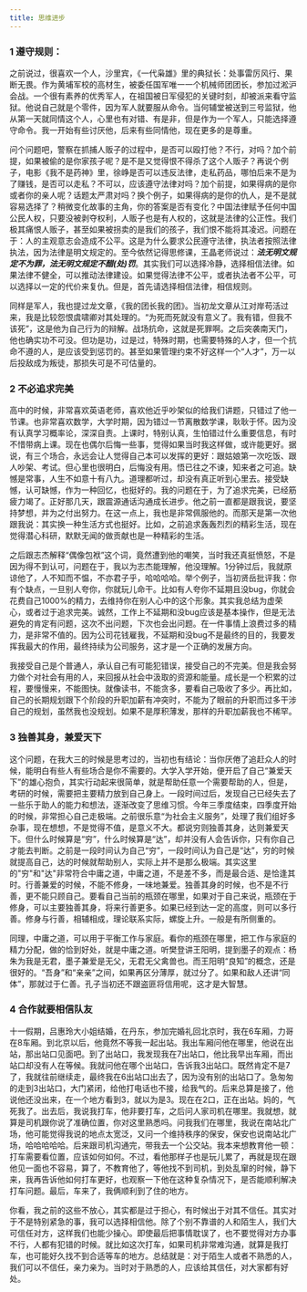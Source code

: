 ```yaml
---
title: 思维进步
---
```


### 1 遵守规则：
之前说过，很喜欢一个人，沙里宾，《一代枭雄》里的典狱长：处事雷厉风行、果断无畏。作为黄埔军校的高材生，被委任国军唯一一个机械师团团长，参加过淞沪会战。一个很有素养的优秀军人，在祖国被日军侵犯的关键时刻，却被派来看守监狱。他说自己就是个零件，因为军人就要服从命令。当何辅堂被送到三号监狱，他从第一天就同情这个人，心里也有对错、有是非，但是作为一个军人，只能选择遵守命令。我一开始有些讨厌他，后来有些同情他，现在更多的是尊重。

问个问题吧，警察在抓捕人贩子的过程中，是否可以殴打他？不行，对吗？加个前提，如果被偷的是你家孩子呢？是不是又觉得恨不得杀了这个人贩子？再说个例子，电影《我不是药神》里，徐峥是否可以违反法律，走私药品，哪怕后来不是为了赚钱，是否可以走私？不可以，应该遵守法律对吗？加个前提，如果得病的是你或者你的亲人呢？话题太严肃对吗？换个例子，如果得病的是你的仇人，是不是就容易选择了？稍微变化故事的主角，你的答案是否有变化？中国法律赋予任何中国公民人权，只要没被剥夺权利，人贩子也是有人权的，这就是法律的公正性。我们极其痛恨人贩子，甚至如果被拐卖的是我们的孩子，我们恨不能将其凌迟。问题在于：人的主观意志会造成不公平。这是为什么要求公民遵守法律，执法者按照法律执法，因为法律是明文规定的。至今依然记得思修课，王晶老师说过：***法无明文规定不为罪，法无明文规定不醋(处)罚***。其实我们可以选择冷静，选择相信法律。如果法律不健全，可以推动法律建设。如果觉得法律不公平，或者执法者不公平，可以选择以一定的代价来复仇。但是，首先请选择相信法律，相信规则。

同样是军人，我也提过龙文章，《我的团长我的团》。当初龙文章从江对岸苟活过来，我是比较怨恨虞啸卿对其处理的。“为死而死就没有意义了。我有错，但我不该死”，这是他为自己行为的辩解。战场抗命，这就是死罪啊。之后突袭南天门，他也确实功不可没。但功是功，过是过，特殊时期，也需要特殊的人才，但一个抗命不遵的人，是应该受到惩罚的。甚至如果管理约束不好这样一个“人才”，万一以后投敌成为叛徒，那损失可是不可估量的。

### 2 不必追求完美
高中的时候，非常喜欢英语老师，喜欢他近乎吵架似的给我们讲题，只错过了他一节课。也非常喜欢数学，大学时期，因为错过一节离散数学课，耿耿于怀。因为没有认真学习概率论，深深自责。上课时，特别认真，生怕错过什么重要信息，有时不惜带病上课。现在也偶尔后悔一些事，觉得如果当时我这样做，或许能更好。据说，有三个场合，永远会让人觉得自己本可以发挥的更好：跟姑娘第一次吃饭、跟人吵架、考试。但心里也很明白，后悔没有用。悟已往之不谏，知来者之可追。缺憾是常事，人生不如意十有八九。道理都听过，却没有真正听到心里去。接受缺憾，认可缺憾，作为一种回忆，也挺好的。我的问题在于，为了追求完美，已经筋疲力竭了。正好那几天，跟震源通话沟通成长进步。他之前一直都是跟我说，要坚持梦想，并为之付出努力。在这一点上，我也是非常佩服他的。而那天是第一次他跟我说：其实换一种生活方式也挺好。比如，之前追求轰轰烈烈的精彩生活，现在觉得潜心科研，默默无闻的做贡献也是一种精彩的生活。

之后跟志杰解释“偶像包袱”这个词，竟然遭到他的嘲笑，当时我还真挺愤怒，不是因为得不到认可，问题在于，我以为志杰能理解，他没理解。1分钟过后，我就原谅他了，人不知而不愠，不亦君子乎，哈哈哈哈。举个例子，当初贤岳批评我：你有个缺点，一旦别人夸你，你就玩儿命干。比如有人夸你不延期且没bug，你就会花费自己1000%的精力，去维持你在别人心中的这个形象。其实我总结为虚荣心，或者过于追求完美。诚然，工作上不延期和没bug应该是基本操作，但是无法避免的肯定有问题，这次不出问题，下次也会出问题。在一件事情上浪费过多的精力，是非常不值的。因为公司花钱雇我，不延期和没bug不是最终的目的，我要发挥我最大的作用，最终持续为公司服务，这才是一个正确的发展方向。

我接受自己是个普通人，承认自己有可能犯错误，接受自己的不完美。但是我会努力做个对社会有用的人，来回报从社会中汲取的资源和能量。成长是一个积累的过程，要慢慢来，不能图快。就像读书，不能贪多，要看自己吸收了多少。再比如，自己的长期规划跟下个阶段的升职加薪有冲突时，不能为了眼前的升职而过多干涉自己的规划，虽然我也没规划。如果不是厚积薄发，那样的升职加薪我也不稀罕。

### 3 独善其身，兼爱天下
这个问题，在我大三的时候是思考过的，当初也有结论：当你厌倦了追赶众人的时候，能明白有些人有些场合是你不需要的。大学入学开始，便开启了自己“兼爱天下”的雄心抱负，其实行动起来很简单，就是帮助任意一个需要帮助的人，但是，考研的时候，需要把主要精力放到自己身上。一段时间过后，发现自己已经失去了一些乐于助人的能力和想法，逐渐改变了思维习惯。今年三季度结束，四季度开始的时候，非常担心自己走极端。之前很乐意“为社会主义服务”，处理了我们组好多杂事，现在想想，不是觉得不值，是意义不大。都说穷则独善其身，达则兼爱天下。但什么时候算是“穷”，什么时候算是“达”，却并没有人会告诉你，只有你自己才能去判断。之前是一段时间认为自己“穷”，一段时间认为自己是“达”，穷的时候就提高自己，达的时候就帮助别人，实际上并不是那么极端。其实这里的"穷"和"达"非常符合中庸之道，中庸之道，不是差不多，而是最合适、是恰逢其时。行善兼爱的时候，不能不修身，一味地兼爱。独善其身的时候，也不是不行善，更不能只顾自己。要看自己当前的瓶颈在哪里，如果对于自己来说，瓶颈在于修身，可以主要独善其身，将来行善更多。如果已经到达一定的高度，则可以多行善。修身与行善，相辅相成，理论联系实际，螺旋上升。一般是有所侧重的。

同理，中庸之道，可以用于平衡工作与家庭。看你的瓶颈在哪里，把工作与家庭的精力分配，做的恰到好处，就是中庸之道。听樊登讲王阳明，提到墨子的观点：杨朱为我是无君，墨子兼爱是无父，无君无父禽兽也。而王阳明“良知”的概念，还是很好的。“吾身”和“亲亲”之间，如果再区分薄厚，就过分了。如果和敌人还讲“同体”，那就过于仁善。孔子当初还不跟盗匪将信用呢，这才是大智慧。

### 4 合作就要相信队友
十一假期，吕惠玲大小姐结婚，在丹东，参加完婚礼回北京时，我在6车厢，力哥在8车厢。到北京以后，他竟然不等我一起出站。我出车厢问他在哪里，他说在出站，那出站口见面吧。到了出站口，我发现我在7出站口，他比我早出车厢，而出站口却没有人在等候。我就问他在哪个出站口，告诉我3出站口。既然肯定不是7了，我就往前继续走，最终我在6出站口出去了，因为没有别的出站口了。急匆匆的走到3出站口，大门紧闭，给他打电话也不接，给我气的。后来总算是接了，他说他还没出来，在一个地方看到3，就以为是3。现在在2口，正在出站。妈的，气死我了。出去后，我说我打车，他非要打车，之后问人家司机在哪里。我就想，就算是司机跟你说了准确位置，你对这里熟悉吗。问我我们在哪里，我说在南站北广场，他可能觉得我说的地点太宽泛，又问一个维持秩序的保安，保安也说南站北广场，哈哈哈哈哈。后来跟司机沟通完，带我去一个公交站。我本来想教育他一顿：打车需要看位置，应该如何如何。不过，看他那样子也是玩儿累了，再就是现在跟他见一面也不容易，算了，不教育他了，等他找不到司机，到处乱窜的时候，静下来，我再告诉他如何打车更好，也观察一下他在这种复杂情况下，是否能顺利解决打车问题。最后，车来了，我俩顺利到了住的地方。

你看，我之前的这些不放心，其实都是过于担心，有时候出于对其不信任。其实对于不是特别紧急的事，我可以选择相信他。除了个别不靠谱的人和陌生人，我们大可信任对方，这样我们也能少操心。即使最后把事情耽误了，也不要觉得对方办事不行，人都有犯错的时候。就比如这次打车，如果司机非常难沟通，就算是我打车，也可能好久找不到合适等车的地方。总结就是：对于陌生人或者不熟悉的人，我们可以不信任，亲力亲为。当时对于熟悉的人，应该给其信任，对大家都有好处。
